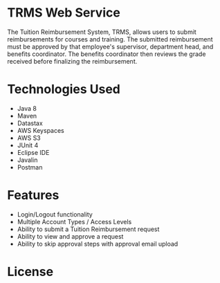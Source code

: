 # TRMS Web Service
The Tuition Reimbursement System, TRMS, allows users to submit reimbursements for courses and training. The submitted reimbursement must be approved by that employee's supervisor, department head, and benefits coordinator. The benefits coordinator then reviews the grade received before finalizing the reimbursement.
# Technologies Used
* Java 8
* Maven
* Datastax
* AWS Keyspaces
* AWS S3
* JUnit 4
* Eclipse IDE
* Javalin
* Postman
# Features
* Login/Logout functionality
* Multiple Account Types / Access Levels
* Ability to submit a Tuition Reimbursement request
* Ability to view and approve a request
* Ability to skip approval steps with approval email upload
# License

